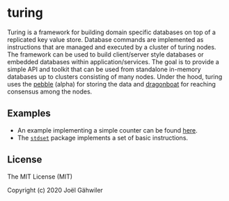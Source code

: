 # turing

Turing is a framework for building domain specific databases on top of a
replicated key value store. Database commands are implemented as instructions
that are managed and executed by a cluster of turing nodes. The framework can
be used to build client/server style databases or embedded databases within
application/services. The goal is to provide a simple API and toolkit that can
be used from standalone in-memory databases up to clusters consisting of many
nodes. Under the hood, turing uses the [pebble](https://github.com/cockroachdb/pebble)
(alpha) for storing the data and [dragonboat](https://github.com/lni/dragonboat)
for reaching consensus among the nodes.

## Examples

- An example implementing a simple counter can be found
  [here](https://github.com/256dpi/turing/blob/master/examples/counter/main.go). 
- The [`stdset`](https://github.com/256dpi/turing/tree/master/stdset)
  package implements a set of basic instructions.

## License

The MIT License (MIT)

Copyright (c) 2020 Joël Gähwiler
